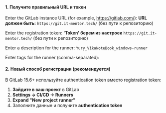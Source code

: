 


#### 1. **Получите правильный URL и токен**

Enter the GitLab instance URL (for example, https://gitlab.com/):
**URL должен быть:** `https://git.it-mentor.tech/` (без пути к репозиторию)

Enter the registration token:
**'Token' берем из настроек** `https://git.it-mentor.tech/` (без пути к репозиторию)

Enter a description for the runner:
`Yury_VikaNoteBook_windows-runner`

Enter tags for the runner (comma-separated):




#### 2. **Новый способ регистрации (рекомендуется)**
В GitLab 15.6+ используйте authentication token вместо registration token:
1. **Зайдите в ваш проект** в GitLab    
2. **Settings → CI/CD → Runners**    
3. **Expand "New project runner"**    
4. Заполните данные и получите **authentication token**















